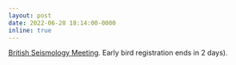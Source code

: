 ```yaml
---
layout: post
date: 2022-06-28 18:14:00-0000
inline: true
---
```


[British Seismology Meeting](https://wserv4.esc.cam.ac.uk/bsm). Early bird registration ends in 2 days).
